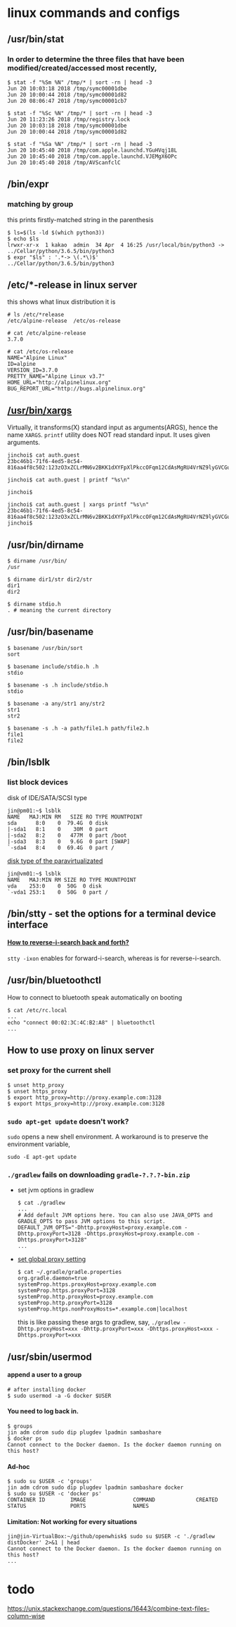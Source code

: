 # linux commands and configs

## /usr/bin/stat
### In order to determine the three files that have been modified/created/accessed most recently,
```console
$ stat -f "%Sm %N" /tmp/* | sort -rn | head -3
Jun 20 10:03:18 2018 /tmp/symc00001dbe
Jun 20 10:00:44 2018 /tmp/symc00001d82
Jun 20 08:06:47 2018 /tmp/symc00001cb7

$ stat -f "%Sc %N" /tmp/* | sort -rn | head -3
Jun 20 11:23:26 2018 /tmp/registry.lock
Jun 20 10:03:18 2018 /tmp/symc00001dbe
Jun 20 10:00:44 2018 /tmp/symc00001d82

$ stat -f "%Sa %N" /tmp/* | sort -rn | head -3
Jun 20 10:45:40 2018 /tmp/com.apple.launchd.YGuHVqj18L
Jun 20 10:45:40 2018 /tmp/com.apple.launchd.VJEMgX6OPc
Jun 20 10:45:40 2018 /tmp/AVScanfclC
```

## /bin/expr
### matching by group
this prints firstly-matched string in the parenthesis
```
$ ls=$(ls -ld $(which python3))
$ echo $ls
lrwxr-xr-x  1 kakao  admin  34 Apr  4 16:25 /usr/local/bin/python3 -> ../Cellar/python/3.6.5/bin/python3
$ expr "$ls" : '.*-> \(.*\)$'
../Cellar/python/3.6.5/bin/python3
```

## /etc/*-release in linux server
this shows what linux distribution it is
```console
# ls /etc/*release
/etc/alpine-release  /etc/os-release

# cat /etc/alpine-release 
3.7.0

# cat /etc/os-release 
NAME="Alpine Linux"
ID=alpine
VERSION_ID=3.7.0
PRETTY_NAME="Alpine Linux v3.7"
HOME_URL="http://alpinelinux.org"
BUG_REPORT_URL="http://bugs.alpinelinux.org"
```

## [/usr/bin/xargs](https://stackoverflow.com/questions/35589179/when-to-use-xargs-when-piping)
Virtually, it transforms(X) standard input as arguments(ARGS), hence the name `XARGS`.
`printf` utility does NOT read standard input. It uses given arguments.
```
jinchoi$ cat auth.guest 
23bc46b1-71f6-4ed5-8c54-816aa4f8c502:123zO3xZCLrMN6v2BKK1dXYFpXlPkccOFqm12CdAsMgRU4VrNZ9lyGVCGuMDGIwPjinchoi$ 
```
```
jinchoi$ cat auth.guest | printf "%s\n"

jinchoi$
```
```
jinchoi$ cat auth.guest | xargs printf "%s\n"
23bc46b1-71f6-4ed5-8c54-816aa4f8c502:123zO3xZCLrMN6v2BKK1dXYFpXlPkccOFqm12CdAsMgRU4VrNZ9lyGVCGuMDGIwP
jinchoi$ 
```


## /usr/bin/dirname
```
$ dirname /usr/bin/  
/usr  
  
$ dirname dir1/str dir2/str  
dir1  
dir2  

$ dirname stdio.h  
. # meaning the current directory
```


## /usr/bin/basename
```
$ basename /usr/bin/sort  
sort  
  
$ basename include/stdio.h .h  
stdio  
  
$ basename -s .h include/stdio.h  
stdio  
  
$ basename -a any/str1 any/str2  
str1  
str2  
  
$ basename -s .h -a path/file1.h path/file2.h  
file1  
file2  
```


## /bin/lsblk
### list block devices

disk of IDE/SATA/SCSI type
```
jin@pm01:~$ lsblk
NAME   MAJ:MIN RM   SIZE RO TYPE MOUNTPOINT
sda      8:0    0  79.4G  0 disk 
|-sda1   8:1    0    30M  0 part 
|-sda2   8:2    0   477M  0 part /boot
|-sda3   8:3    0   9.6G  0 part [SWAP]
`-sda4   8:4    0  69.4G  0 part /
```

[disk type of the paravirtualizated](https://serverfault.com/a/803391)
```
jin@vm01:~$ lsblk
NAME   MAJ:MIN RM SIZE RO TYPE MOUNTPOINT
vda    253:0    0  50G  0 disk 
`-vda1 253:1    0  50G  0 part /
```


## /bin/stty - set the options for a terminal device interface

#### [How to reverse-i-search back and forth?](https://stackoverflow.com/questions/12373586/how-to-reverse-i-search-back-and-forth)

`stty -ixon` enables <C-s> for forward-i-search, whereas <C-r> is for reverse-i-search.


## /usr/bin/bluetoothctl
How to connect to bluetooth speak automatically on booting

```
$ cat /etc/rc.local
...
echo "connect 00:02:3C:4C:B2:A8" | bluetoothctl
...
```


## How to use proxy on linux server

### set proxy for the current shell

```
$ unset http_proxy
$ unset https_proxy
$ export http_proxy=http://proxy.example.com:3128
$ export https_proxy=http://proxy.example.com:3128
```

### `sudo apt-get update` doesn't work?

`sudo` opens a new shell environment. A workaround is to preserve the environment variable,

```
sudo -E apt-get update
```

### `./gradlew` fails on downloading `gradle-?.?.?-bin.zip`

- set jvm options in gradlew
  ```
  $ cat ./gradlew
  ...
  # Add default JVM options here. You can also use JAVA_OPTS and GRADLE_OPTS to pass JVM options to this script.
  DEFAULT_JVM_OPTS="-Dhttp.proxyHost=proxy.example.com -Dhttp.proxyPort=3128 -Dhttps.proxyHost=proxy.example.com -Dhttps.proxyPort=3128"
  ...
  ```
- [set global proxy setting](https://stackoverflow.com/questions/34640698/gradle-failing-to-download-distribution-behind-company-proxy)
  ```
  $ cat ~/.gradle/gradle.properties
  org.gradle.daemon=true
  systemProp.https.proxyHost=proxy.example.com
  systemProp.https.proxyPort=3128
  systemProp.http.proxyHost=proxy.example.com
  systemProp.http.proxyPort=3128
  systemProp.https.nonProxyHosts=*.example.com|localhost
  ```
  this is like passing these args to gradlew, say, `./gradlew -Dhttp.proxyHost=xxx -Dhttp.proxyPort=xxx -Dhttps.proxyHost=xxx -Dhttps.proxyPort=xxx`


## /usr/sbin/usermod

#### append a user to a group
```
# after installing docker
$ sudo usermod -a -G docker $USER
```

#### You need to log back in.
```
$ groups
jin adm cdrom sudo dip plugdev lpadmin sambashare
$ docker ps
Cannot connect to the Docker daemon. Is the docker daemon running on this host?
```

#### Ad-hoc
```
$ sudo su $USER -c 'groups'
jin adm cdrom sudo dip plugdev lpadmin sambashare docker
$ sudo su $USER -c 'docker ps'
CONTAINER ID        IMAGE               COMMAND             CREATED             STATUS              PORTS               NAMES
```

#### Limitation: Not working for every situations
```
jin@jin-VirtualBox:~/github/openwhisk$ sudo su $USER -c './gradlew distDocker' 2>&1 | head
Cannot connect to the Docker daemon. Is the docker daemon running on this host?
...
```


# todo
https://unix.stackexchange.com/questions/16443/combine-text-files-column-wise

